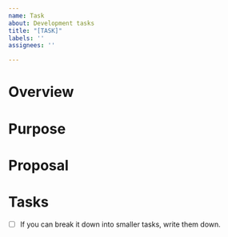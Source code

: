 ```yaml
---
name: Task
about: Development tasks
title: "[TASK]"
labels: ''
assignees: ''

---
```


# Overview

# Purpose

# Proposal

# Tasks
- [ ] If you can break it down into smaller tasks, write them down.
